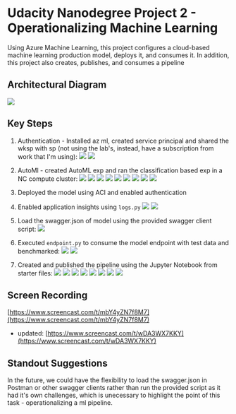 # Udacity Nanodegree Project 2 - Operationalizing Machine Learning

Using Azure Machine Learning, this project configures a cloud-based machine learning production model, deploys it, and consumes it. In addition, this project also creates, publishes, and consumes a pipeline

## Architectural Diagram
![](images/a.png)

## Key Steps
1. Authentication - Installed az ml, created service principal and shared the wksp with sp (not using the lab's, instead, have a subscription from work that I'm using):
![](images/1.png)
![](images/2.png)

2. AutoMl - created AutoML exp and ran the classification based exp in a NC compute cluster:
![](images/3.png)
![](images/4.png)
![](images/4a.png)
![](images/4b.png)
![](images/4c.png)
![](images/5.png)
![](images/5a.png)
![](images/5b.png)
![](images/5c.png)
3. Deployed the model using ACI and enabled authentication
4. Enabled application insights using `logs.py` 
![](images/6.png)
![](images/7.png)
5. Load the swagger.json of model using the provided swagger client script:
![](images/8.png)
6. Executed `endpoint.py` to consume the model endpoint with test data and benchmarked:
![](images/9.png)
![](images/10.png)
7. Created and published the pipeline using the Jupyter Notebook from starter files:
![](images/11.png)
![](images/12.png)
![](images/12a.png)
![](images/13.png)
![](images/14.png)
![](images/14a.png)
![](images/15.png)
![](images/15a.png)
## Screen Recording
[https://www.screencast.com/t/mbY4yZN7f8M7](https://www.screencast.com/t/mbY4yZN7f8M7)

- updated: [https://www.screencast.com/t/wDA3WX7KKY](https://www.screencast.com/t/wDA3WX7KKY)

## Standout Suggestions
In the future, we could have the flexibility to load the swagger.json in Postman or other swagger clients rather than run the provided script as it had it's own challenges, which is unecessary to highlight the point of this task - operationalizing a ml pipeline. 
